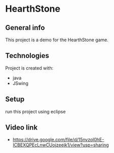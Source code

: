 # HearthStone

## General info
This project is a demo for the HearthStone game.
	
## Technologies
Project is created with:
* java
* JSwing
	
## Setup
run this project using eclipse

## Video link
* https://drive.google.com/file/d/15nvzol0hE-ICBEXQPEcLnwCUojzeejk1/view?usp=sharing
